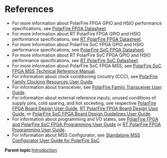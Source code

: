 # References

-   For more information about PolarFire FPGA GPIO and HSIO performance specifications, see [PolarFire FPGA Datasheet](https://ww1.microchip.com/downloads/aemDocuments/documents/FPGA/ProductDocuments/DataSheets/PolarFire-FPGA-Datasheet-DS00003831.pdf).
-   For more information about RT PolarFire FPGA GPIO and HSIO performance specifications, see [RT PolarFire FPGA Datasheet](https://ww1.microchip.com/downloads/aemDocuments/documents/FPGA/ProductDocuments/DataSheets/RT-PolarFire-FPGA-Datasheet-00004122A.pdf).
-   For more information about PolarFire SoC FPGA GPIO and HSIO performance specifications, see [PolarFire SoC FPGA Datasheet](https://ww1.microchip.com/downloads/aemDocuments/documents/FPGA/ProductDocuments/DataSheets/PolarFire-SoC-Datasheet-DS00004248.pdf).
-   For more information about RT PolarFire SoC FPGA GPIO and HSIO performance specifications, see [RT PolarFire SoC Datasheet](https://ww1.microchip.com/downloads/aemDocuments/documents/FPGA/ProductDocuments/DataSheets/PolarFire-SoC-Datasheet-DS00004248.pdf).
-   For more information about PolarFire SoC FPGA MSS, see [PolarFire SoC FPGA MSS Technical Reference Manual](https://ww1.microchip.com/downloads/aemDocuments/documents/FPGA/ProductDocuments/ReferenceManuals/PolarFire_SoC_FPGA_MSS_Technical_Reference_Manual_VC.pdf).
-   For information about clock conditioning circuitry \(CCC\), see [PolarFire Family Clocking Resources User Guide](https://ww1.microchip.com/downloads/aemDocuments/documents/FPGA/ProductDocuments/UserGuides/Microchip_PolarFire_FPGA_and_PolarFire_SoC_FPGA_Clocking_Resources_User_Guide_VB.pdf).
-   For information about transceiver, see [PolarFire Family Transceiver User Guide](https://ww1.microchip.com/downloads/aemDocuments/documents/FPGA/ProductDocuments/UserGuides/PolarFire_FPGA_and_PolarFire_SoC_FPGA_Transceiver_User_Guide_VB.pdf).
-   For information about external reference inputs, unused conditions of supply pins, cold sparing, and hot socketing, see respective [PolarFire FPGA Board Design User Guide](https://ww1.microchip.com/downloads/aemDocuments/documents/FPGA/ProductDocuments/UserGuides/PolarFire_FPGA_Board_Design_UG0726_V11.pdf), [RT PolarFire FPGA Board Design User Guide](https://ww1.microchip.com/downloads/aemDocuments/documents/FPGA/ProductDocuments/UserGuides/RT_PolarFire_Board_Design_User_Guide_VA.pdf), or [PolarFire SoC FPGA Board Design Guidelines User Guide](https://ww1.microchip.com/downloads/aemDocuments/documents/FPGA/ProductDocuments/UserGuides/PolarFire_SoC_FPGA_Board_Design_Guidelines_User_Guide_VB.pdf).
-   For information about programming and I/O states, see [PolarFire FPGA and PolarFire SoC FPGA Programming User Guide](https://ww1.microchip.com/downloads/aemDocuments/documents/FPGA/ProductDocuments/UserGuides/PolarFire_FPGA_and_PolarFire_SoC_FPGA_Programming_User_Guide_VB.pdf) or [RT PolarFire FPGA Programming User Guide](https://ww1.microchip.com/downloads/aemDocuments/documents/FPGA/ProductDocuments/UserGuides/RT_PolarFire_FPGA_Programming_User_Guide_VB.pdf).
-   For information about MSS Configurator, see [Standalone MSS Configurator User Guide for PolarFire SoC](https://coredocs.s3.amazonaws.com/Libero/2025_1/pfsoc_mss_configurator_ug.pdf).

**Parent topic:**[Introduction](GUID-7BB6FC21-BA4E-4A83-8D50-DF9325B51DC8.md)

